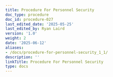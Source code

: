 ```yaml
---
title: Procedure For Personnel Security
doc_type: procedure
doc_id: procedure-027
last_edited_date: '2025-05-25'
last_edited_by: Ryan Laird
version: '1.0'
weight: 2
date: '2025-06-12'
aliases:
- /docs/procedure-for-personnel-security_1_1/
description: ''
linkTitle: Procedure For Personnel Security
type: docs
---
```


<!-- Unsupported block type: table_of_contents -->

<!-- Unsupported block type: unsupported -->
